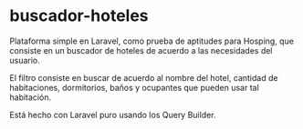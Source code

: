 # buscador-hoteles

Plataforma simple en Laravel, como prueba de aptitudes para Hosping, que consiste en un buscador de hoteles de acuerdo a las necesidades del usuario.

El filtro consiste en buscar de acuerdo al nombre del hotel, cantidad de habitaciones, dormitorios, baños y ocupantes que pueden usar tal habitación.

Está hecho con Laravel puro usando los Query Builder.
